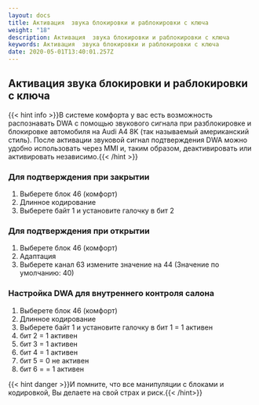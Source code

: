 ```yaml
---
layout: docs
title: Активация  звука блокировки и раблокировки с ключа
weight: "18"
description: Активация  звука блокировки и раблокировки с ключа
keywords: Активация  звука блокировки и раблокировки с ключа
date: 2020-05-01T13:40:01.257Z
---
```

## Активация  звука блокировки и раблокировки с ключа

{{< hint info >}}В системе комфорта у вас есть возможность распознавать DWA с помощью звукового сигнала при разблокировке и блокировке автомобиля на Audi A4 8K (так называемый американский стиль). После активации звуковой сигнал подтверждения DWA можно удобно использовать через MMI и, таким образом, деактивировать или активировать независимо.{{< /hint >}}


### **Для подтверждения при закрытии**

1. Выберете блок 46 (комфорт)
3. Длинное кодирование
1. Выберете байт 1 и установите галочку в бит 2


### **Для подтверждения при открытии**

1. Выберете блок 46 (комфорт)
3. Адаптация
1. Выберете канал 63 измените значение на 44 (Значение по умолчанию: 40)

### **Настройка DWA для внутреннего контроля салона**

1. Выберете блок 46 (комфорт)
3. Длинное кодирование
1. Выберете байт 1 и установите галочку в бит 1 = 1 активен
1. бит 2 = 1 активен
1. бит 3 = 1 активен
1. бит 4 = 1 активен
1. бит 5 = 0 не активен
1. бит 6 = = 1 активен

{{< hint danger >}}И помните, что все манипуляции с блоками и кодировкой, Вы делаете на свой страх и риск.{{< /hint>}}